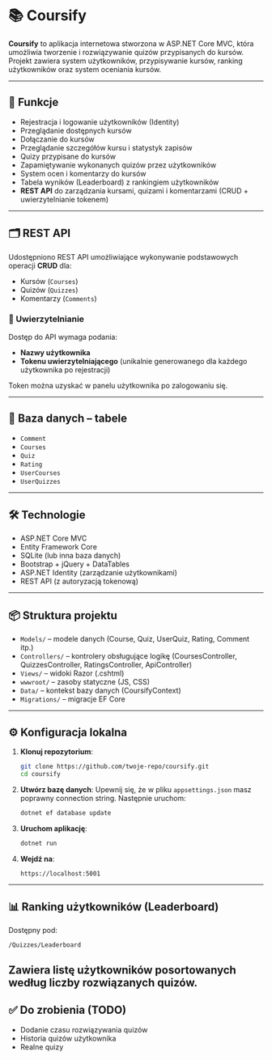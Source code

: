 # 📚 Coursify

**Coursify** to aplikacja internetowa stworzona w ASP.NET Core MVC, która umożliwia tworzenie i rozwiązywanie quizów przypisanych do kursów. Projekt zawiera system użytkowników, przypisywanie kursów, ranking użytkowników oraz system oceniania kursów.

---

## 🧩 Funkcje

- Rejestracja i logowanie użytkowników (Identity)
- Przeglądanie dostępnych kursów
- Dołączanie do kursów
- Przeglądanie szczegółów kursu i statystyk zapisów
- Quizy przypisane do kursów
- Zapamiętywanie wykonanych quizów przez użytkowników
- System ocen i komentarzy do kursów
- Tabela wyników (Leaderboard) z rankingiem użytkowników
- **REST API** do zarządzania kursami, quizami i komentarzami (CRUD + uwierzytelnianie tokenem)

---

## 🗂️ REST API

Udostępniono REST API umożliwiające wykonywanie podstawowych operacji **CRUD** dla:

- Kursów (`Courses`)
- Quizów (`Quizzes`)
- Komentarzy (`Comments`)

### 🔐 Uwierzytelnianie

Dostęp do API wymaga podania:

- **Nazwy użytkownika**
- **Tokenu uwierzytelniającego** (unikalnie generowanego dla każdego użytkownika po rejestracji)

Token można uzyskać w panelu użytkownika po zalogowaniu się.

---

## 🧾 Baza danych – tabele

- `Comment`
- `Courses`
- `Quiz`
- `Rating`
- `UserCourses`
- `UserQuizzes`

---

## 🛠️ Technologie

- ASP.NET Core MVC
- Entity Framework Core
- SQLite (lub inna baza danych)
- Bootstrap + jQuery + DataTables
- ASP.NET Identity (zarządzanie użytkownikami)
- REST API (z autoryzacją tokenową)

---

## 📦 Struktura projektu

- `Models/` – modele danych (Course, Quiz, UserQuiz, Rating, Comment itp.)
- `Controllers/` – kontrolery obsługujące logikę (CoursesController, QuizzesController, RatingsController, ApiController)
- `Views/` – widoki Razor (.cshtml)
- `wwwroot/` – zasoby statyczne (JS, CSS)
- `Data/` – kontekst bazy danych (CoursifyContext)
- `Migrations/` – migracje EF Core

---

## ⚙️ Konfiguracja lokalna

1. **Klonuj repozytorium**:
    ```bash
    git clone https://github.com/twoje-repo/coursify.git
    cd coursify
    ```

2. **Utwórz bazę danych**:
    Upewnij się, że w pliku `appsettings.json` masz poprawny connection string. Następnie uruchom:

    ```bash
    dotnet ef database update
    ```

3. **Uruchom aplikację**:
    ```bash
    dotnet run
    ```

4. **Wejdź na**:
    ```
    https://localhost:5001
    ```
---

## 📊 Ranking użytkowników (Leaderboard)

Dostępny pod:
```
/Quizzes/Leaderboard
```
Zawiera listę użytkowników posortowanych według liczby rozwiązanych quizów.
---

## ✅ Do zrobienia (TODO)

- Dodanie czasu rozwiązywania quizów
- Historia quizów użytkownika
- Realne quizy
